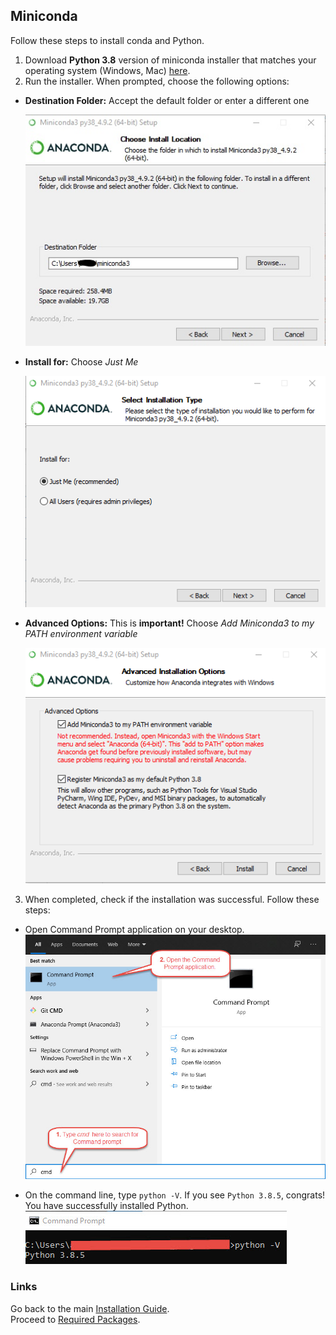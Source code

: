 ## Miniconda

Follow these steps to install conda and Python.

1. Download **Python 3.8** version of miniconda installer that matches your operating system (Windows, Mac) [here](https://docs.conda.io/en/latest/miniconda.html).
2. Run the installer. When prompted, choose the following options:

- **Destination Folder:** Accept the default folder or enter a different one

  ![image](./screenshots/miniconda_install_01.jpg)

- **Install for:** Choose *Just Me*

  ![image](./screenshots/Screenshot%202021-07-14%20190517.png)

- **Advanced Options:** This is **important!** Choose *Add Miniconda3 to my PATH environment variable*

  ![image](./screenshots/Screenshot%202021-07-14%20190730.png)

3. When completed, check if the installation was successful. Follow these steps:
  - Open Command Prompt application on your desktop.
  ![image](./screenshots/open_command_prompt.jpg)
  
  - On the command line, type `python -V`. If you see `Python 3.8.5`, congrats! You have successfully installed Python.
  ![image](./screenshots/check_python_version.jpg)

### Links
Go back to the main [Installation Guide](./readme.md).<br>
Proceed to [Required Packages](./requirements.md).

